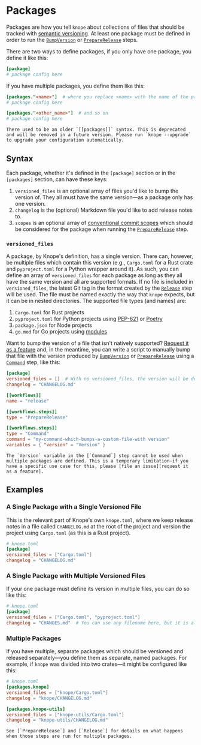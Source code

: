 # Packages

Packages are how you tell `knope` about collections of files that should be tracked with [semantic versioning]. At least one package must be defined in order to run the [`BumpVersion`] or [`PrepareRelease`] steps.

There are two ways to define packages, if you only have one package, you define it like this:

```toml
[package]
# package config here
```

If you have multiple packages, you define them like this:

```toml
[packages."<name>"]  # where you replace <name> with the name of the package
# package config here

[packages."<other_name>"]  # and so on
# package config here
```

```admonish warning
There used to be an older `[[packages]]` syntax. This is deprecated and will be removed in a future version. Please run `knope --upgrade` to upgrade your configuration automatically.
```

## Syntax

Each package, whether it's defined in the `[package]` section or in the `[packages]` section, can have these keys:

1. `versioned_files` is an optional array of files you'd like to bump the version of. They all must have the same version—as a package only has one version.
2. `changelog` is the (optional) Markdown file you'd like to add release notes to.
3. `scopes` is an optional array of [conventional commit scopes] which should be considered for the package when running the [`PrepareRelease`] step.

### `versioned_files`

A package, by Knope's definition, has a single version. There can, however, be multiple files which contain this version (e.g., `Cargo.toml` for a Rust crate and `pyproject.toml` for a Python wrapper around it). As such, you can define an array of `versioned_files` for each package as long as they all have the same version and all are supported formats. If no file is included in `versioned_files`, the latest Git tag in the format created by the [`Release`] step will be used. The file must be named exactly the way that `knope` expects, but it can be in nested directories. The supported file types (and names) are:

1. `Cargo.toml` for Rust projects
2. `pyproject.toml` for Python projects using [PEP-621](https://peps.python.org/pep-0621/) or [Poetry](https://python-poetry.org)
3. `package.json` for Node projects
4. `go.mod` for Go projects using [modules](https://go.dev/ref/mod)

Want to bump the version of a file that isn't natively supported? [Request it as a feature] and, in the meantime, you can write a script to manually bump that file with the version produced by [`BumpVersion`] or [`PrepareRelease`] using a [`Command`] step, like this:

```toml
[package]
versioned_files = []  # With no versioned_files, the version will be determined via Git tag
changelog = "CHANGELOG.md"

[[workflows]]
name = "release"

[[workflows.steps]]
type = "PrepareRelease"

[[workflows.steps]]
type = "Command"
command = "my-command-which-bumps-a-custom-file-with version"
variables = { "version" = "Version" }
```

```admonish warning
The `Version` variable in the [`Command`] step cannot be used when multiple packages are defined. This is a temporary limitation—if you have a specific use case for this, please [file an issue][request it as a feature].
```

## Examples

### A Single Package with a Single Versioned File

This is the relevant part of Knope's own `knope.toml`, where we keep release notes in a file called `CHANGELOG.md` at the root of the project and version the project using `Cargo.toml` (as this is a Rust project).

```toml
# knope.toml
[package]
versioned_files = ["Cargo.toml"]
changelog = "CHANGELOG.md"
```

### A Single Package with Multiple Versioned Files

If your one package must define its version in multiple files, you can do so like this:

```toml
# knope.toml
[package]
versioned_files = ["Cargo.toml", "pyproject.toml"]
changelog = "CHANGES.md"  # You can use any filename here, but it is always Markdown
```

### Multiple Packages

If you have multiple, separate packages which should be versioned and released separately—you define them as separate, named packages. For example, if `knope` was divided into two crates—it might be configured like this:

```toml
# knope.toml
[packages.knope]
versioned_files = ["knope/Cargo.toml"]
changelog = "knope/CHANGELOG.md"

[packages.knope-utils]
versioned_files = ["knope-utils/Cargo.toml"]
changelog = "knope-utils/CHANGELOG.md"
```

```admonish info
See [`PrepareRelease`] and [`Release`] for details on what happens when those steps are run for multiple packages.
```

[`bumpversion`]: ./step/BumpVersion.md
[`preparerelease`]: ./step/PrepareRelease.md
[`release`]: ./step/Release.md
[`command`]: ./step/Command.md
[request it as a feature]: https://github.com/knope-dev/knope/issues
[semantic versioning]: https://semver.org
[conventional commit scopes]: https://www.conventionalcommits.org/en/v1.0.0/#commit-message-with-scope
